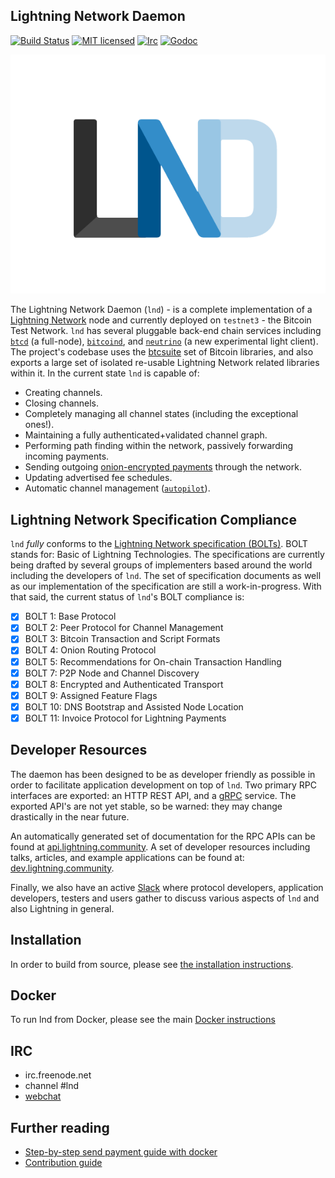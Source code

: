 ## Lightning Network Daemon

[![Build Status](http://img.shields.io/travis/lightningnetwork/lnd.svg)](https://travis-ci.org/lightningnetwork/lnd)
[![MIT licensed](https://img.shields.io/badge/license-MIT-blue.svg)](https://github.com/lightningnetwork/lnd/blob/master/LICENSE)
[![Irc](https://img.shields.io/badge/chat-on%20freenode-brightgreen.svg)](https://webchat.freenode.net/?channels=lnd)
[![Godoc](https://godoc.org/github.com/lightningnetwork/lnd?status.svg)](https://godoc.org/github.com/lightningnetwork/lnd)

<img src="logo.png">

The Lightning Network Daemon (`lnd`) - is a complete implementation of a
[Lightning Network](https://lightning.network) node and currently deployed on
`testnet3` - the Bitcoin Test Network.  `lnd` has several pluggable back-end
chain services including [`btcd`](https://github.com/btcsuite/btcd) (a
full-node), [`bitcoind`](https://github.com/bitcoin/bitcoin), and
[`neutrino`](https://github.com/lightninglabs/neutrino) (a new experimental light client). The project's codebase uses the
[btcsuite](https://github.com/btcsuite/) set of Bitcoin libraries, and also
exports a large set of isolated re-usable Lightning Network related libraries
within it.  In the current state `lnd` is capable of:
* Creating channels.
* Closing channels.
* Completely managing all channel states (including the exceptional ones!).
* Maintaining a fully authenticated+validated channel graph.
* Performing path finding within the network, passively forwarding incoming payments.
* Sending outgoing [onion-encrypted payments](https://github.com/lightningnetwork/lightning-onion)
through the network.
* Updating advertised fee schedules.
* Automatic channel management ([`autopilot`](https://github.com/lightningnetwork/lnd/tree/master/autopilot)).

## Lightning Network Specification Compliance
`lnd` _fully_ conforms to the [Lightning Network specification
(BOLTs)](https://github.com/lightningnetwork/lightning-rfc). BOLT stands for:
Basic of Lightning Technologies. The specifications are currently being drafted
by several groups of implementers based around the world including the
developers of `lnd`. The set of specification documents as well as our
implementation of the specification are still a work-in-progress. With that
said, the current status of `lnd`'s BOLT compliance is:

  - [X] BOLT 1: Base Protocol
  - [X] BOLT 2: Peer Protocol for Channel Management
  - [X] BOLT 3: Bitcoin Transaction and Script Formats
  - [X] BOLT 4: Onion Routing Protocol
  - [X] BOLT 5: Recommendations for On-chain Transaction Handling
  - [X] BOLT 7: P2P Node and Channel Discovery
  - [X] BOLT 8: Encrypted and Authenticated Transport
  - [X] BOLT 9: Assigned Feature Flags
  - [X] BOLT 10: DNS Bootstrap and Assisted Node Location
  - [X] BOLT 11: Invoice Protocol for Lightning Payments

## Developer Resources

The daemon has been designed to be as developer friendly as possible in order
to facilitate application development on top of `lnd`. Two primary RPC
interfaces are exported: an HTTP REST API, and a [gRPC](https://grpc.io/)
service. The exported API's are not yet stable, so be warned: they may change
drastically in the near future.

An automatically generated set of documentation for the RPC APIs can be found
at [api.lightning.community](http://api.lightning.community). A set of developer
resources including talks, articles, and example applications can be found at:
[dev.lightning.community](http://dev.lightning.community).

Finally, we also have an active
[Slack](https://join.slack.com/t/lightningcommunity/shared_invite/enQtMzQ0OTQyNjE5NjU1LWRiMGNmOTZiNzU0MTVmYzc1ZGFkZTUyNzUwOGJjMjYwNWRkNWQzZWE3MTkwZjdjZGE5ZGNiNGVkMzI2MDU4ZTE) where protocol developers, application developers, testers and users gather to
discuss various aspects of `lnd` and also Lightning in general.

## Installation
  In order to build from source, please see [the installation
  instructions](docs/INSTALL.md).

## Docker
  To run lnd from Docker, please see the main [Docker instructions](docs/DOCKER.md)
  
## IRC
  * irc.freenode.net
  * channel #lnd
  * [webchat](https://webchat.freenode.net/?channels=lnd)

## Further reading
* [Step-by-step send payment guide with docker](https://github.com/lightningnetwork/lnd/tree/master/docker)
* [Contribution guide](https://github.com/lightningnetwork/lnd/blob/master/docs/code_contribution_guidelines.md)
